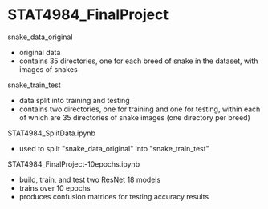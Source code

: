 # STAT4984_FinalProject
snake\_data\_original
- original data
- contains 35 directories, one for each breed of snake in the dataset, with images of snakes

snake\_train\_test
- data split into training and testing
- contains two directories, one for training and one for testing, within each of which are 35 directories of snake images (one directory per breed)

STAT4984\_SplitData.ipynb
- used to split "snake\_data\_original" into "snake\_train\_test"

STAT4984\_FinalProject-10epochs.ipynb
- build, train, and test two ResNet 18 models 
- trains over 10 epochs
- produces confusion matrices for testing accuracy results

